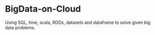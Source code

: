 # BigData-on-Cloud
Using SQL, hive, scala, RDDs, datasets and dataframe to solve given big data problems.
